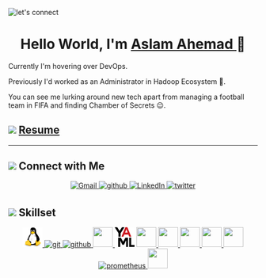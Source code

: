![let's connect](https://github.com/aslamahemad/Resume/blob/main/devops.png)

<h1 align="center">Hello World, I'm <a href="https://www.linkedin.com/in/aslamahemad"> Aslam Ahemad </a> 👋 </h1>

Currently I'm hovering over DevOps.

Previously I'd worked as an Administrator in Hadoop Ecosystem 🐘.

You can see me lurking around new tech apart from managing a football team in FIFA and finding Chamber of Secrets :wink:.

## <img src="https://media.giphy.com/media/lRLzrbhmh5pFf4jOga/giphy.gif" width="40"> **[Resume](https://github.com/aslamahemad/resume/blob/main/AslamDevOpsResume.pdf)**

---

## <img src="https://media.giphy.com/media/WdnZbNVa4pMSZw45U9/giphy.gif" width="40"> **Connect with Me**

<p align="center">
    <a href="mailto:aslamahemad@gmail.com">
    <img alt="Gmail" src="https://img.shields.io/badge/Gmail-D14836?style=for-the-badge&logo=gmail&logoColor=white" /> </a>
    <a href="https://github.com/aslamahemad" target="_blank">
    <img src=https://img.shields.io/badge/github-%2324292e.svg?&style=for-the-badge&logo=github&logoColor=white alt=github style="margin-bottom: 5px;" />
    </a>
    <a href="https://www.linkedin.com/in/aslamahemad/" target="_blank">
    <img alt="LinkedIn" src="https://img.shields.io/badge/linkedin%20-%230077B5.svg?&style=for-the-badge&logo=linkedin&logoColor=white"/>
    </a>
    <a href="https://twitter.com/aslamahemad" target="_blank">
    <img src=https://img.shields.io/badge/twitter-%2300acee.svg?&style=for-the-badge&logo=twitter&logoColor=white alt=twitter style="margin-bottom: 5px;" /></a>
</p> 

## <img src="https://media.giphy.com/media/j2pOGeGYKe2xCCKwfi/giphy.gif" width="40"> **Skillset**

<p align="center">
    <a href="https://www.linux.org/" target="_blank"> <img src="https://raw.githubusercontent.com/devicons/devicon/master/icons/linux/linux-original.svg" alt="linux" width="40" height="40"/> </a> 
    <a href="https://git-scm.com/" target="_blank"><img src="https://cdn.jsdelivr.net/gh/devicons/devicon/icons/git/git-original.svg" alt="git" width="40" height="40"/> </a>
    <a href="http://github.com/" target="_blank"><img src="https://raw.githubusercontent.com/rahuldkjain/github-profile-readme-generator/master/src/images/icons/Social/github.svg" alt="github" width="40" height="40"/> </a>
    <a href="https://www.jenkins.io/" target="_blank"> <img src="https://user-images.githubusercontent.com/64713734/216820559-0f71ade9-5f8a-4f81-a267-ce048fbfaff3.png" width="40" height="40"/> </a> 
    <a href="https://yaml.org" target="_blank"><img src="https://raw.githubusercontent.com/github/explore/80688e429a7d4ef2fca1e82350fe8e3517d3494d/topics/yaml/yaml.png" width="40" height="40"/></a>
    <a href="https://www.docker.com/" target="_blank"> <img src="https://user-images.githubusercontent.com/64713734/216820193-af833620-28ce-4271-934f-c0f210199510.png" width="40" height="40"/> </a> 
    <a href="https://kubernetes.dev/" target="_blank"> <img src="https://user-images.githubusercontent.com/64713734/216819721-8a638c14-ead5-4632-88f3-8fc829453651.png" width="40" height="40"/> </a> 
    <a href="https://helm.sh/" target="_blank"> <img src="https://user-images.githubusercontent.com/64713734/216820378-b49c0214-43cb-493c-a8cb-31e59d21a970.png" width="40" height="40"/> </a>
    <a href="https://www.ansible.com/" target="_blank"> <img src="https://user-images.githubusercontent.com/64713734/216823822-2ad0843c-3fdd-4a30-9112-f3705a0215de.png" width="40" height="40"/> </a> 
    <a href="https://www.terraform.io/" target="_blank"> <img src="https://user-images.githubusercontent.com/64713734/216823978-3757ceec-7a0d-46c4-8b66-851dd9b0ab7b.png" width="40" height="40"/> </a> 
    <a href="https://prometheus.io/" target="_blank"><img src="https://user-images.githubusercontent.com/64713734/216824472-db580f96-d22e-4805-9738-47822671ed61.png" alt="prometheus" width="40" height="40"/> </a>
    <a href="https://aws.amazon.com" target="_blank"><img src="https://user-images.githubusercontent.com/64713734/216819458-c42a1b19-fed6-484b-bc1a-468608348f99.png" width="40" height="40"/></a> 
         
</p>
